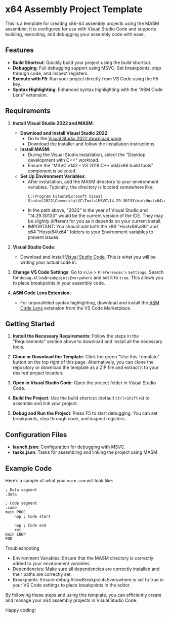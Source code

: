 # x64 Assembly Project Template

This is a template for creating x86-64 assembly projects using the MASM assembler. It is configured for use with Visual Studio Code and supports building, executing, and debugging your assembly code with ease.

## Features

- **Build Shortcut**: Quickly build your project using the build shortcut.
- **Debugging**: Full debugging support using MSVC. Set breakpoints, step through code, and inspect registers.
- **Execute with F5**: Run your project directly from VS Code using the F5 key.
- **Syntax Highlighting**: Enhanced syntax highlighting with the "ASM Code Lens" extension.

## Requirements

1. **Install Visual Studio 2022 and MASM**:
   - **Download and Install Visual Studio 2022**:
     - Go to the [Visual Studio 2022 download page](https://visualstudio.microsoft.com/vs/).
     - Download the installer and follow the installation instructions.
   - **Install MASM**:
     - During the Visual Studio installation, select the "Desktop development with C++" workload.
     - Ensure the "MSVC v142 - VS 2019 C++ x64/x86 build tools" component is selected.
   - **Set Up Environment Variables**:
     - After installation, add the MASM directory to your environment variables. Typically, the directory is located somewhere like:
       ```
       C:\Program Files\Microsoft Visual Studio\2022\Community\VC\Tools\MSVC\14.29.30133\bin\Hostx64\x64
       ```
     - In the path above, "2022" is the year of Visual Studio and "14.29.30133" would be the current version of the IDE. They may be slightly different for you as it depends on your current install.
     - IMPORTANT: You should add both the x86 "Hostx86\x86" and x64 "Hostx64\x64" folders to your Environment variables to prevent issues.

2. **Visual Studio Code**:
   - Download and install [Visual Studio Code](https://code.visualstudio.com/). This is what you will be writing your actual code in.

3. **Change VS Code Settings**:
    Go to `File` > `Preferences` > `Settings`.
    Search for `debug.AllowBreakpointsEverywhere` and set it to `true`. This allows you to place breakpoints in your assembly code.

4. **ASM Code Lens Extension**:
   - For unparalleled syntax highlighting, download and install the [ASM Code Lens](https://marketplace.visualstudio.com/items?itemName=maziac.asm-code-lens) extension from the VS Code Marketplace.

## Getting Started

1. **Install the Necessary Requirements**:
    Follow the steps in the "Requirements" section above to download and install all the necessary tools.

2. **Clone or Download the Template**:
    Click the green "Use this Template" button on the top right of this page. Alternatively, you can clone the repository or download the template as a ZIP file and extract it to your desired project location.

3. **Open in Visual Studio Code**:
    Open the project folder in Visual Studio Code.

4. **Build the Project**:
    Use the build shortcut (default `Ctrl+Shift+B`) to assemble and link your project.

5. **Debug and Run the Project**:
    Press F5 to start debugging. You can set breakpoints, step through code, and inspect registers.


## Configuration Files

- **launch.json**: Configuration for debugging with MSVC.
- **tasks.json**: Tasks for assembling and linking the project using MASM.

## Example Code

Here’s a sample of what your `main.asm` will look like:

```assembly
; Data segment
.data

; Code segment
.code                   
main PROC
	nop ; Code start

	nop ; Code end
	ret
main ENDP
END
```

Troubleshooting

   - Environment Variables: Ensure that the MASM directory is correctly added to your environment variables.
   - Dependencies: Make sure all dependencies are correctly installed and their paths are correctly set.
   - Breakpoints: Ensure debug.AllowBreakpointsEverywhere is set to true in your VS Code settings to place breakpoints in the editor.

By following these steps and using this template, you can efficiently create and manage your x64 assembly projects in Visual Studio Code.

Happy coding!